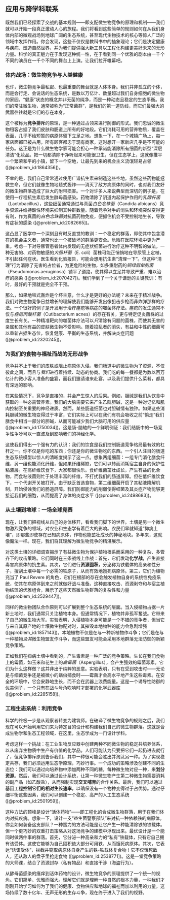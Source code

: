 ## 应用与跨学科联系

既然我们已经探索了交战的基本规则——即支配微生物竞争的原理和机制——我们就可以开始一段真正激动人心的旅程。我们将看到这些简单的规则如何在从我们身体内部的微观战场到地球广阔的生态系统，甚至现代生物技术的核心等惊人广泛的领域中发挥作用。你会发现，这些不仅仅是教科书中的抽象理论；它们是决定健康与疾病、塑造自然世界，并为我们提供强大新工具以工程化构建更美好未来的无形力量。科学的真正魅力在于发现这种统一性，在于看到同一个优雅的剧本由一千个不同的演员在一千个不同的舞台上上演。让我们拉开帷幕吧。

### 体内战场：微生物竞争与人类健康

也许，微生物竞争最私密、也最重要的舞台就是人体本身。我们并非孤立的个体，而是会行走、会说话的生态系统，是数以万亿计、数量超过我们自身细胞的微生物的家园。“健康”状态的概念并非无菌的纯净，而是一种动态且稳定的生态平衡。我们的常驻微生物，通常被称为“正常菌群”，是我们的第一道防线，而它们最强大的武器往往就是它们的存在本身。

这个被称为**竞争排斥**的原理，是一种通过占领来进行防御的形式。我们忠诚的微生物租客占据了我们皮肤和肠道上所有的好地段。它们消耗可用的营养物质，覆盖在表面，几乎不给短暂的病原体留下立足之地。想象一下，在一个城镇广场上，每一家店面都已被占用，所有顾客都忠于现有商家，这时想开一家新店几乎是不可能的任务。这正是为什么微生物学家可能会担心一种承诺能消除所有细菌的新型“深层清洁”化妆品。把一切都清除干净听起来可能很卫生，但在生态学上，这就像推平一个繁荣和平的小镇，留下一个空地，让最先到来的机会主义流氓轻易占领 ([@problem_id:1864356])。

不幸的是，我们自己常常通过使用广谱抗生素来制造这些空地。虽然这些药物能拯救生命，但它们就像生物地毯式轰炸——消灭了敌方病原体的同时，也对我们友好的微生物群落造成了巨大的附带损害。一个对许多人来说典型而深切的例子是，在使用一疗程抗生素后发生酵母菌感染。药物清除了阴道内起保护作用的*乳酸杆菌*（Lactobacillus），这些细菌通常通过与真菌*白色念珠菌*（Candida albicans）竞争资源并维持酸性环境来抑制其种群数量。随着竞争对手的消失和环境突然变得更有利，作为真菌的*白色念珠菌*对抗菌药物免疫，便抓住机会不受控制地生长，导致有症状的感染 ([@problem_id:2082665])。

这凸显了医学中一个深刻且有时反直觉的教训：一个稳定的群落，即使其中包含潜在的机会主义者，通常也比一个被破坏的群落更安全。危险在医院环境中更为严重。考虑一下对导尿管患者体内发现的无症状细菌进行治疗这种不明智的做法。一种无害的、对药物敏感的*大肠杆菌*（E. coli）菌株可能正悄悄地在导尿管上定植，不引起任何症状。医生看到化验报告，可能会想用抗生素“清理一下”。但这种“清理”行为消除了无害的占位者，为更危险的生物，如多重耐药的*铜绿假单胞菌*（Pseudomonas aeruginosa）铺平了道路，使其得以立足并导致严重、难以治疗的感染 ([@problem_id:2070427])。我们学到了一个关于谦逊的关键教训：有时，最好的干预就是完全不干预。

那么，如果地毯式轰炸是个坏主意，什么才是更好的办法呢？未来在于精准战争。我们对微生物竞争日益增长的理解使我们能够开发出像狙击步枪而非炸弹那样的疗法。一个很好的例子是开发用于治疗痤疮等病症的噬菌体疗法。痤疮的发生通常不仅与*痤疮丙酸杆菌*（Cutibacterium acnes）的存在有关，更与特定促炎菌株的过度生长有关。一种精准靶向的噬菌体疗法可以*只*清除有问题的菌株，而使其无害的亲属和其他有益的皮肤微生物不受影响。随着捣乱者的消失，有益和中性的细菌可以重新占据生态位，恢复健康、平衡的生态系统，并解决炎症问题 ([@problem_id:2320245])。

### 为我们的食物与福祉而战的无形战争

竞争并不止于我们的皮肤或阻止病原体入侵。我们肠道中的微生物为了资源，不仅彼此之间，而且与*我们*进行着持续、动态的协商。我们吃的每一餐都是为数以百万亿计的微小客人准备的盛宴，而我们邀请谁来赴宴，以及我们提供什么菜肴，都具有深远的影响。

在某些情况下，竞争是直接的，并会产生惊人的后果。例如，胆碱是我们从饮食中获取的一种必需营养素。我们的大脑需要它来产生乙酰胆碱，这是一种对记忆和肌肉控制至关重要的神经递质。然而，某些肠道细菌也对胆碱情有独钟。如果这些消耗胆碱的微生物变得过于丰富，它们实际上可以在我们有机会吸收之前“偷走”我们膳食中相当一部分的胆碱，从而可能减少我们大脑可用的供应量 ([@problem_id:1750034])。这是肠-脑轴的一个鲜明例证：我们结肠中的一场竞争性争吵可以一直波及到影响我们的神经化学。

这使我们得出一个强有力的认识：我们的饮食是我们控制肠道竞争格局最有效的杠杆之一。你不仅是你吃的东西；你还是你的微生物吃的东西。一个引人注目的肠道生态系统模型以惊人的清晰度揭示了这一点。想象两组细菌：一组专门消化膳食纤维，另一组也能消化纤维，但如果纤维稀缺，它们可以转而消耗宿主自身的保护性粘液层。在高纤维饮食下，大家都很快乐。食纤维菌茁壮成长，产生有益的化合物，而食粘液菌则忙于处理丰富的纤维，不打扰我们的肠道屏障。但在低纤维饮食下，一个代谢开关被打开。由于缺乏首选食物，第二组细菌开启了其粘液降解机制，开始侵蚀我们的肠道屏障。我们防御能力的削弱使得细菌及其炎症产物能够更接近我们的细胞，从而提高了身体的炎症水平 ([@problem_id:2498683])。

### 从土壤到地球：一场全球竞赛

现在，让我们把视线从自己的身体移开，看看我们脚下的世界。土壤是另一个微生物激烈竞争的领域，对农业和生态学有着巨大的影响。农民们早就知道“抑病土壤”，即那些即使存在已知病原体，作物也能茁壮成长的神秘地块。多年来，这就像魔法一样。现在，我们将其理解为微生物竞争的精湛展示。

对这类土壤的详细调查揭示了有益微生物为保护植物根系而采用的一种复杂、多管齐下的攻击策略。它们同时在三条战线上作战：首先，它们发动**化学战**，产生直接毒害病原体的抗生素。其次，它们进行**资源囤积**，分泌称为铁载体的高亲和性分子，搜刮土壤中每一个必需的铁原子，从而有效地饿死病原体。第三，它们为植物充当了 Paul Revere 的角色，它们在根部的存在会触发植物自身的系统性免疫系统，使其在病原体到来之前就做好战斗准备。这种直接攻击、资源剥夺和与宿主植物结盟的优雅组合，展示了这些天然微生物群落的复杂性和力量 ([@problem_id:2529447])。

同样的微生物团队合作原则可以扩展到整个生态系统的层面。当入侵植物占据一片新土地时，我们通常只关注植物本身。但通常情况下，植物并非孤军奮战。它带来了自己的微生物大军。实验表明，入侵植物本身可能是一个不错的竞争者，但当它与来自其原产地的土壤微生物配对时，其摧毁本地物种的能力会急剧增强 ([@problem_id:1857143])。本地植物不仅是在与一种新植物作斗争；它们是在与一种植物*及其*微生物盟友作斗争，而这些盟友可能会采用本地群落无法防御的新颖竞争策略。

正如我们在抑病土壤中看到的，产生毒素是一种广泛的竞争策略。生长在我们食物上的霉菌，如玉米和花生上的*曲霉菌*（Aspergillus），会产生强效的霉菌毒素。它们为什么这样做？这并非出于纯粹的恶意。实验表明，只有在受到攻击时——无论是与细菌竞争还是被微小的螨虫捕食时——霉菌才会高水平地产生这些毒素。在安全的环境中，它会安静地生长，而不会在武器上浪费能量。这是一个诱导性防御的优美例子，一个只有在战斗号角吹响时才部署的化学武器库 ([@problem_id:2285158])。

### 工程生态系统：利用竞争

科学的终极一步是从观察者转变为建筑师。在破译了微生物竞争的规则之后，我们现在可以开始利用它们来为特定目的设计和构建我们自己的微生物群落。这就是合成生物学和生态工程领域，在这里，生态学成为一门设计学科。

考虑这样一个挑战：在工业生物反应器中创建两种不同微生物的稳定共培养体系，以从废弃生物质中生产有价值的化学品。人们可能认为只要把它们一起扔进去就行了，但竞争排斥原则告诉我们，其中一种很可能会胜出并淘汰另一种。为了实现稳定共存，我们必须运用生态学原理，巧妙行事。一个成功的策略涉及创建不同的生态位：我们可以通过向培养物中添加两种不同的糖，每种微生物对应一种，来**划分资源**。然后，我们可以通过设计系统，让第一种微生物产生第二种微生物需要消耗的副产品（如乙酸盐），从而强制实现**交叉哺育**的合作关系。最后，我们可以通过基因工程**控制它们的相对生长速率**，以确保没有一个物种变得过于占优势。通过仔细平衡这些因素，我们可以创建一个稳定、高产的人工生态系统 ([@problem_id:2501959])。

这种方法的顶峰是设计“活体药物”——即工程化的合成微生物群落，用于在我们体内对抗疾病。想象一下，设计一支“益生菌警察部队”来对抗一种依赖铁的病原体。你会如何装备这支部队？一种蛮力的方法可能是让它产生一种能清除铁的铁载体。但一个更巧妙的双重打击策略从对这场竞争的建模中浮现出来。最优设计是一个能同时做两件事的群落。首先，它分泌一种高亲和力的“私有”铁载体，只有它自己拥有该受体。这使它能够为自己囤积绝大部分可用铁，从而饿死病原体。其次，它表达“诱饵受体”，拦截并窃取病原体自身产生的铁-铁载体复合物！它不仅饿死敌人，还从敌人的盘子里抢走食物 ([@problem_id:2538771])。这是一堂竞争策略的大师课，结合了资源封存（私有物品）和直接干涉（海盗行为）。

从酵母菌感染的瘙痒到活体药物的设计，微生物竞争的原理提供了一个统一的视角。它们简单、优雅而强大。理解它们就是理解一种自然的根本力量，一种我们才刚刚开始学习如何为了我们的健康、食物供应和地球的福祉而加以利用的力量。这场持续了数十亿年、无声无形的生存斗争，现在终于进入了我们的视野。